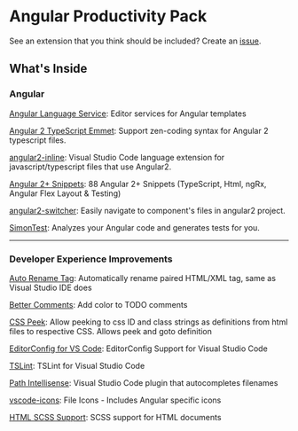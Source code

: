 # Angular Productivity Pack

See an extension that you think should be included? Create an [issue](https://github.com/devboosts/angular-productivity-pack/issues).

## What's Inside

### Angular
[Angular Language Service](https://marketplace.visualstudio.com/items?itemName=Angular.ng-template): Editor services for Angular templates

[Angular 2 TypeScript Emmet](https://marketplace.visualstudio.com/items?itemName=jakethashi.vscode-angular2-emmet): Support zen-coding syntax for Angular 2 typescript files.

[angular2-inline](https://marketplace.visualstudio.com/items?itemName=natewallace.angular2-inline): Visual Studio Code language extension for javascript/typescript files that use Angular2.

[Angular 2+ Snippets](https://marketplace.visualstudio.com/items?itemName=Mikael.Angular-BeastCode): 88 Angular 2+ Snippets (TypeScript, Html, ngRx, Angular Flex Layout & Testing)

[angular2-switcher](https://marketplace.visualstudio.com/items?itemName=infinity1207.angular2-switcher): Easily navigate to component's files in angular2 project.

[SimonTest](https://marketplace.visualstudio.com/items?itemName=SimonTest.simontest): Analyzes your Angular code and generates tests for you.
***
### Developer Experience Improvements

[Auto Rename Tag](https://marketplace.visualstudio.com/items?itemName=formulahendry.auto-rename-tag): Automatically rename paired HTML/XML tag, same as Visual Studio IDE does

[Better Comments](https://marketplace.visualstudio.com/items?itemName=aaron-bond.better-comments): Add color to TODO comments

[CSS Peek](https://marketplace.visualstudio.com/items?itemName=pranaygp.vscode-css-peek): Allow peeking to css ID and class strings as definitions from html files to respective CSS. Allows peek and goto definition

[EditorConfig for VS Code](https://marketplace.visualstudio.com/items?itemName=EditorConfig.EditorConfig): EditorConfig Support for Visual Studio Code

[TSLint](https://marketplace.visualstudio.com/items?itemName=eg2.tslint): TSLint for Visual Studio Code

[Path Intellisense](https://marketplace.visualstudio.com/items?itemName=christian-kohler.path-intellisense): Visual Studio Code plugin that autocompletes filenames

[vscode-icons](https://marketplace.visualstudio.com/items?itemName=robertohuertasm.vscode-icons): File Icons - Includes Angular specific icons

[HTML SCSS Support](https://marketplace.visualstudio.com/items?itemName=P-de-Jong.vscode-html-scss): SCSS support for HTML documents

